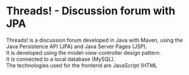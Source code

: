 # Threads! - Discussion forum with JPA
Threads! is a discussion forum developed in Java with Maven, using the Java Persistence API (JPA) and Java Server Pages (JSP). <br>
It is developed using the model-view-controller design pattern.<br>
It is connected to a local database (MySQL). <br>
The technologies used for the frontend are JavaScript (HTML <script> tags), HTML and CSS.
## Login Page
When the program is executed, the first page is the login page. <br>
Registered users can access by filling in their details, and there is a link to the sign up page.
![loginPage](https://github.com/abuindario/ThreadsJPA/assets/92298516/ee3869a3-ef73-49e7-aa7f-ab8ed33562bf)
The 'Already logged-in' link and the 'Terminate session' button are used to check the HTTP Session if there is a user logged-in and to force the Servlet to terminate the existing session (log out the user).
## Sign up Page
On the sign up page, users can register by filling in their details.
![signupPage](https://github.com/abuindario/ThreadsJPA/assets/92298516/8093c690-6126-4cb3-9b2b-bad900ac10b0)
All fields are mandatory, and they may have special checks:
- Text fields can not be null nor filled with blank spaces.
- The password must have a capital letter, a number, and must be at least 8 character long.
- The password must be the same on both fields to complete the registration.
![signupPage_validatePassword](https://github.com/abuindario/ThreadsJPA/assets/92298516/a0ac970f-e2c0-4c88-bc1b-bbd979e332eb)
##
![signupPage_matchPassword](https://github.com/abuindario/ThreadsJPA/assets/92298516/8399ba19-02e3-41bf-9664-2af341c207b7)
## Threads Page
At the top of the page, the current logged user, a logout button, and a link to return to the login page (without logging out the user). This section is always fixed at the top of the page during user scrolling. <br>
The Threads table contains the Thread name, actions that can be performed on the Thread, the author of the Thread, the publication date, and the number of messages in a Thread.<br>
The table header is stuck at the top of the page during user scrolling.
![threadsPage](https://github.com/abuindario/ThreadsJPA/assets/92298516/6c32efe0-60bf-4471-88d0-09678596aa5e)
- Thread's name can be modified only by their author. If the user logged in is the author, the 'Edit' button will be available in the 'Actions' column.
- Threads can only be deleted by their author. If the user logged in is the author, the 'Delete' button will be available in the 'Actions' column.
- All users can access a Thread to read the messages that are posted by using the 'Access' button.
- New Threads are displayed first.
- The last row of the table allow users to post a new Thread.
## Thread Messages
At the top of the page, the current logged user, a logout button, and a link to return to the Threads page. This section is always fixed at the top of the page during user scrolling. <br>
The Thread table contains the message posted, actions that can be performed on the message, the author of the message, and the publication date.<br>
The table header is stuck at the top of the page during user scrolling.
![messagesPage](https://github.com/abuindario/ThreadsJPA/assets/92298516/7aeb6f13-741c-4309-bd54-9cb8a28eda42)
- Messages can be edited only by their author. If the user logged in is the author, the 'Edit' button will be available in the 'Actions' column.
- Messages can only be deleted by their author. If the user logged in is the author, the 'Delete' button will be available in the 'Actions' column.
- New messages are displayed first.
- The last row of the table allow users to post a new message in a Thread.
